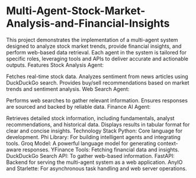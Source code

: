 # Multi-Agent-Stock-Market-Analysis-and-Financial-Insights
This project demonstrates the implementation of a multi-agent system designed to analyze stock market trends, provide financial insights, and perform web-based data retrieval. Each agent in the system is tailored for specific roles, leveraging tools and APIs to deliver accurate and actionable outputs.
Features
Stock Analysis Agent:

Fetches real-time stock data.
Analyzes sentiment from news articles using DuckDuckGo search.
Provides buy/sell recommendations based on market trends and sentiment analysis.
Web Search Agent:

Performs web searches to gather relevant information.
Ensures responses are sourced and backed by reliable data.
Finance AI Agent:

Retrieves detailed stock information, including fundamentals, analyst recommendations, and historical data.
Displays results in tabular format for clear and concise insights.
Technology Stack
Python: Core language for development.
Phi Library: For building intelligent agents and integrating tools.
Groq Model: A powerful language model for generating context-aware responses.
YFinance Tools: Fetching financial data and insights.
DuckDuckGo Search API: To gather web-based information.
FastAPI: Backend for serving the multi-agent system as a web application.
AnyIO and Starlette: For asynchronous task handling and web server operations.
